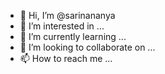 - 👋 Hi, I’m @sarinananya
- 👀 I’m interested in ...
- 🌱 I’m currently learning ...
- 💞️ I’m looking to collaborate on ...
- 📫 How to reach me ...

<!---
sarinananya/sarinananya is a ✨ special ✨ repository because its `README.md` (this file) appears on your GitHub profile.
You can click the Preview link to take a look at your changes.
--->
